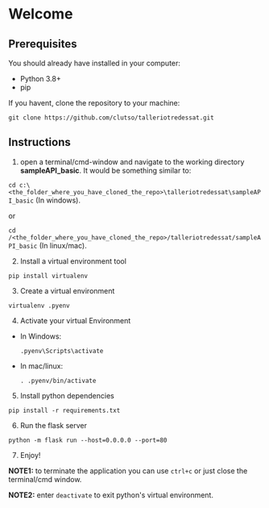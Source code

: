 # Welcome

## Prerequisites

You should already have installed in your computer:

  - Python 3.8+
  - pip
  
If you havent, clone the repository to your machine: 
```
git clone https://github.com/clutso/talleriotredessat.git
```
## Instructions

1)  open a terminal/cmd-window and navigate to the working directory __sampleAPI_basic__. It would be something similar to: 

  `cd c:\<the_folder_where_you_have_cloned_the_repo>\talleriotredessat\sampleAPI_basic`  (In windows).

  or 

  `cd /<the_folder_where_you_have_cloned_the_repo>/talleriotredessat/sampleAPI_basic`   (In linux/mac).

2) Install a virtual environment tool
```
pip install virtualenv
```
3) Create a virtual environment
```
virtualenv .pyenv
```
4) Activate your virtual Environment
- In Windows: 
  ```
  .pyenv\Scripts\activate 
  ```
- In mac/linux: 
  ```
  . .pyenv/bin/activate 
  ```
5) Install python dependencies
```
pip install -r requirements.txt
```
6) Run the flask server
```
python -m flask run --host=0.0.0.0 --port=80
```
7) Enjoy!

**NOTE1:** to terminate the application you can use `ctrl+c` or just close the terminal/cmd window. 

**NOTE2:** enter `deactivate` to exit python's virtual environment. 
